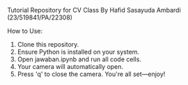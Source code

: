 Tutorial Repository for CV Class
By Hafid Sasayuda Ambardi (23/519841/PA/22308)

How to Use:

1. Clone this repository.
2. Ensure Python is installed on your system.
3. Open jawaban.ipynb and run all code cells.
4. Your camera will automatically open.
5. Press 'q' to close the camera.
   You're all set—enjoy!
